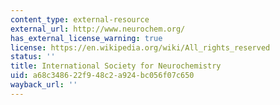 ```yaml
---
content_type: external-resource
external_url: http://www.neurochem.org/
has_external_license_warning: true
license: https://en.wikipedia.org/wiki/All_rights_reserved
status: ''
title: International Society for Neurochemistry
uid: a68c3486-22f9-48c2-a924-bc056f07c650
wayback_url: ''
---
```

